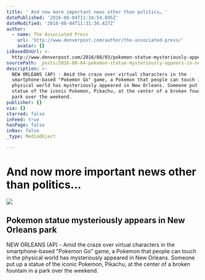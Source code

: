 ```yaml
---
title: ' And now more important news other than politics… '
datePublished: '2016-08-04T11:34:54.895Z'
dateModified: '2016-08-04T11:31:36.427Z'
author:
  - name: The Associated Press
    url: 'http://www.denverpost.com/author/the-associated-press/'
    avatar: {}
isBasedOnUrl: >-
  http://www.denverpost.com/2016/08/03/pokemon-statue-mysteriously-appears-in-new-orleans-park/
sourcePath: _posts/2016-08-04-pokemon-statue-mysteriously-appears-in-new-orleans-park.md
description: >-
  NEW ORLEANS (AP) - Amid the craze over virtual characters in the
  smartphone-based "Pokemon Go" game, a Pokemon that people can touch in the
  physical world has mysteriously appeared in New Orleans. Someone put up a
  statue of the iconic Pokemon, Pikachu, at the center of a broken fountain in a
  park over the weekend.
publisher: {}
via: {}
starred: false
inFeed: true
hasPage: false
inNav: false
_type: MediaObject

---
```

# And now more important news other than politics... 

<article style=""><img src="http://www.denverpost.com/wp-content/uploads/2016/08/pokemon.jpg?w=900&amp;h=677" /><h1>Pokemon statue mysteriously appears in New Orleans park</h1><p>NEW ORLEANS (AP) - Amid the craze over virtual characters in the smartphone-based "Pokemon Go" game, a Pokemon that people can touch in the physical world has mysteriously appeared in New Orleans. Someone put up a statue of the iconic Pokemon, Pikachu, at the center of a broken fountain in a park over the weekend.</p></article>